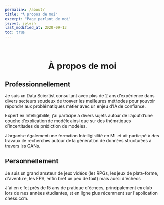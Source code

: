 ```yaml
---
permalink: /about/
title: "À propos de moi"
excerpt: "Page parlant de moi"
layout: splash
last_modified_at: 2020-09-13
toc: true
---
```


<br>

<h1 align="center">À propos de moi</h1>

## Professionnellement

Je suis un Data Scientist consultant avec plus de 2 ans d’expérience dans divers secteurs soucieux de trouver les meilleures méthodes pour pouvoir répondre aux problématiques métier avec un enjeu d’IA de confiance.


Expert en Intelligibilité, j’ai participé à divers sujets autour de l’ajout d’une couche d’explication de modèle ainsi que sur des thématiques d’incertitudes de prédiction de modèles.


J’organise également une formation Intelligibilité en ML et ait participé à des travaux de recherches autour de la génération de données structurées à travers les GANs.

## Personnellement

Je suis un grand amateur de jeux vidéos (les RPGs, les jeux de plate-forme, d'aventure, les FPS, enfin bref un peu de tout) mais aussi d'échecs.


J'ai en effet près de 15 ans de pratique d'échecs, principalement en club lors de mes années étudiantes, et en ligne plus récemment sur l'application chess.com.
